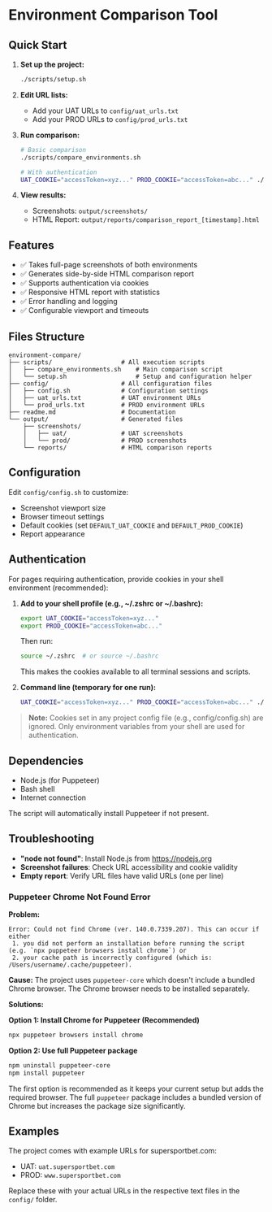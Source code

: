# Environment Comparison Tool

## Quick Start

1. **Set up the project:**
   ```bash
   ./scripts/setup.sh
   ```

2. **Edit URL lists:**
   - Add your UAT URLs to `config/uat_urls.txt`
   - Add your PROD URLs to `config/prod_urls.txt`

3. **Run comparison:**
   ```bash
   # Basic comparison
   ./scripts/compare_environments.sh
   
   # With authentication
   UAT_COOKIE="accessToken=xyz..." PROD_COOKIE="accessToken=abc..." ./scripts/compare_environments.sh
   ```

4. **View results:**
   - Screenshots: `output/screenshots/`
   - HTML Report: `output/reports/comparison_report_[timestamp].html`

## Features

- ✅ Takes full-page screenshots of both environments
- ✅ Generates side-by-side HTML comparison report
- ✅ Supports authentication via cookies
- ✅ Responsive HTML report with statistics
- ✅ Error handling and logging
- ✅ Configurable viewport and timeouts

## Files Structure

```
environment-compare/
├── scripts/                   # All execution scripts
│   ├── compare_environments.sh    # Main comparison script
│   └── setup.sh                   # Setup and configuration helper
├── config/                    # All configuration files
│   ├── config.sh              # Configuration settings
│   ├── uat_urls.txt           # UAT environment URLs
│   └── prod_urls.txt          # PROD environment URLs
├── readme.md                  # Documentation
└── output/                    # Generated files
    ├── screenshots/
    │   ├── uat/               # UAT screenshots
    │   └── prod/              # PROD screenshots
    └── reports/               # HTML comparison reports
```

## Configuration

Edit `config/config.sh` to customize:
- Screenshot viewport size
- Browser timeout settings
- Default cookies (set `DEFAULT_UAT_COOKIE` and `DEFAULT_PROD_COOKIE`)
- Report appearance

## Authentication

For pages requiring authentication, provide cookies in your shell environment (recommended):

1. **Add to your shell profile (e.g., ~/.zshrc or ~/.bashrc):**
   ```bash
   export UAT_COOKIE="accessToken=xyz..."
   export PROD_COOKIE="accessToken=abc..."
   ```
   Then run:
   ```bash
   source ~/.zshrc  # or source ~/.bashrc
   ```
   This makes the cookies available to all terminal sessions and scripts.

2. **Command line (temporary for one run):**
   ```bash
   UAT_COOKIE="accessToken=xyz..." PROD_COOKIE="accessToken=abc..." ./scripts/compare_environments.sh
   ```

> **Note:** Cookies set in any project config file (e.g., config/config.sh) are ignored. Only environment variables from your shell are used for authentication.

## Dependencies

- Node.js (for Puppeteer)
- Bash shell
- Internet connection

The script will automatically install Puppeteer if not present.

## Troubleshooting

- **"node not found"**: Install Node.js from https://nodejs.org
- **Screenshot failures**: Check URL accessibility and cookie validity
- **Empty report**: Verify URL files have valid URLs (one per line)

### Puppeteer Chrome Not Found Error

**Problem:**
```
Error: Could not find Chrome (ver. 140.0.7339.207). This can occur if either
 1. you did not perform an installation before running the script (e.g. `npx puppeteer browsers install chrome`) or
 2. your cache path is incorrectly configured (which is: /Users/username/.cache/puppeteer).
```

**Cause:**
The project uses `puppeteer-core` which doesn't include a bundled Chrome browser. The Chrome browser needs to be installed separately.

**Solutions:**

**Option 1: Install Chrome for Puppeteer (Recommended)**
```bash
npx puppeteer browsers install chrome
```

**Option 2: Use full Puppeteer package**
```bash
npm uninstall puppeteer-core
npm install puppeteer
```

The first option is recommended as it keeps your current setup but adds the required browser. The full `puppeteer` package includes a bundled version of Chrome but increases the package size significantly.

## Examples

The project comes with example URLs for supersportbet.com:
- UAT: `uat.supersportbet.com`
- PROD: `www.supersportbet.com`

Replace these with your actual URLs in the respective text files in the `config/` folder.
